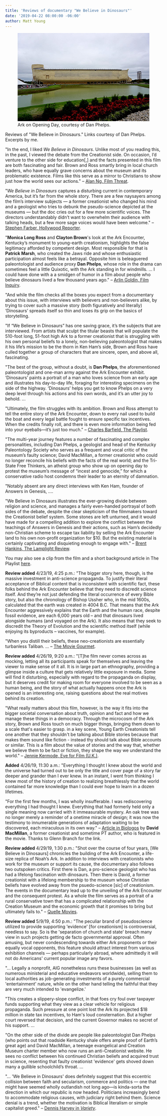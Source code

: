 ```yaml
---
title: 'Reviews of documentary "We Believe in Dinosaurs"'
date: '2019-04-22 08:00:00 -06:00'
author: Matt Young
---
```

<figure>
<img src="/uploads/2019/Ark_On_Opening_Day.jpg" alt="Ark"/>
<figcaption>
Ark on Opening Day, courtesy of Dan Phelps.
</figcaption>
</figure>

Reviews of "We Believe in Dinosaurs." Links courtesy of Dan Phelps. Excerpts by me.


"In the end, I liked <i>We Believe in Dinosaurs</i>. Unlike most of you reading this, in the past, I viewed the debate from the Creationist side. On occasion, I’d venture to the other side for education[,] and the facts presented in this film are both fascinating and fair. Brown and Ross smartly bring in local church leaders, who have equally grave concerns about the museum and its problematic existence. Films like this serve as a mirror to Christians to show just how the world sees our actions." &ndash; <a href="http://filmthreat.com/reviews/we-believe-in-dinosaurs/">Alan Ng, Film Threat</a>.



"<i>We Believe in Dinosaurs</i> captures a disturbing current in contemporary America, but it’s far from the whole story. There are a few naysayers among the film’s interview subjects — a former creationist who changed his mind and a geologist who tries to debunk the pseudo-science depicted at the museums — but the doc cries out for a few more scientific voices. The directors understandably didn’t want to overwhelm their audience with talking heads, but a few more sage voices would have been welcome." &ndash; <a href="https://www.hollywoodreporter.com/review/we-believe-dinosaurs-review-1201432">Stephen Farber, Hollywood Reporter</a>.


"<strong>Monica Long Ross</strong> and <strong>Clayton Brown</strong>'s look at the Ark Encounter, Kentucky’s monument to young-earth creationism, highlights the false legitimacy afforded by competent design. Most responsible for that is <strong>Patrick Marsh</strong>, who created the Jaws ride and whose enthusiastic participation almost feels like a betrayal. Opposite him is beleaguered paleontologist and audience proxy <strong>Dan Phelps</strong>, whose role in the drama can sometimes feel a little Quixotic, with the Ark standing in for windmills. ... I could have done with a a smidgen of humor in a film about people who believe dinosaurs lived a few thousand years ago." &ndash; <a href="https://www.filminquiry.com/san-francisco-international-film-fest-week-1-round-up/">Arlin Goldin, Film Inquiry</a>.

<!--more-->

"And while the film checks all the boxes you expect from a documentary about this issue, with interviews with believers and non-believers alike, by trying to cover such a massive story (both figuratively and literally) ‘Dinosaurs’ spreads itself so thin and loses its grip on the basics of storytelling.


"If “We Believe in Dinosaurs” has one saving grace, it’s the subjects that are interviewed. From artists that sculpt the titular beasts that will populate the 510-foot long, 51-foot high Ark to a former creationist that is struggling with his own personal beliefs to a lonely, non-believing paleontologist that makes it his life’s mission to be the thorn in Ken Ham’s side, Brown and Ross have culled together a group of characters that are sincere, open, and above all, fascinating.


"The best of the group, without a doubt, is <strong>Dan Phelps</strong>, the aforementioned paleontologist and one-man army against the Ark Encounter exhibit. ‘Dinosaurs’ paints a portrait of a man who loves science from an early age and illustrates his day-to-day life, foraging for interesting specimens on the side of the highway. ‘Dinosaurs’ helps you get to know Phelps on a very deep level through his actions and his own words, and it’s an utter joy to behold. ...


"Ultimately, the film struggles with its ambition. Brown and Ross attempt to tell the entire story of the Ark Encounter, down to every nail used to build the boat and every legal battle fought to ensure specific tax incentives. When the credits finally roll, and there is even more information being fed into your eyeballs—it’s just too much." &ndash; <a href="https://theplaylist.net/we-believe-dinosaurs-review-20190419/">Charles Barfield, The Playlist</a>.


"The multi-year journey features a number of fascinating and complex personalities, including Dan Phelps, a geologist and head of the Kentucky Paleontology Society who serves as a frequent and vocal critic of the museum’s faulty science; David MacMillan, a former creationist who could no longer reconcile his beliefs with the facts of the real world; and the Tri-State Free Thinkers, an atheist group who show up on opening day to protest the museum’s message of “incest and genocide,” for which a conservative radio host condemns their leader to an eternity of damnation.


"Notably absent are any direct interviews with Ken Ham, founder of Answers in Genesis, ....


"We Believe in Dinosaurs illustrates the ever-growing divide between religion and science, and manages a fairly even-handed portrayal of both sides of the debate, despite the clear skepticism of the filmmakers toward the Creationist belief system. Some stones are left unturned, and it would have made for a compelling addition to explore the conflict between the teachings of Answers in Genesis and their actions, such as Ham’s decidedly non-Christian scheme to escape tax liability by selling the Ark Encounter land to his own non-profit organization for $10. But the existing material is certainly captivating and disquieting enough to engage with." &ndash; <a href="https://www.lamplightreview.com/we-believe-in-dinosaurs-review/">Brent Hankins, The Lamplight Review</a>. 


You may also see a clip from the film and a short background article in The Playlist <a href="https://theplaylist.net/we-believe-in-dinosaurs-exclusive-20190411/">here</a>.


<strong>Review added</strong> 4/23/19, 4:25 p.m.:  "The bigger story here, though, is the massive investment in anti-science propaganda.  To justify their literal acceptance of Biblical content that is inconsistent with scientific fact, these folks behind the Ark Encounter believe that they need to discredit science itself.  And they’re not just defending the literal occurrence of every Bible story, but also the chronology of Bishop Ussher who, in the mid 1600s, calculated that the earth was created in 4004 B.C.  That means that the Ark Encounter aggressively explains that the Earth and the human race, despite fossil evidence, are each 6,000 years old – and that dinosaurs lived alongside humans (and voyaged on the Ark). It also means that they seek to discredit the Theory of Evolution and the scientific method itself (while enjoying its byproducts – vaccines, for example).
  

"When you distill their beliefs, these neo-creationists are essentially turbanless Taliban. ...  &ndash; <a href="https://www.themoviegourmet.com/?p=28310">The Movie Gourmet</a>.


<strong>Review added</strong> 4/26/19, 9:20 a.m.: "[T]he film never comes across as mocking, letting all its participants speak for themselves and leaving the viewer to make sense of it all. It is in large part an ethnography, providing a glimpse inside a culture that gets relatively little exposure in media. Some will find it disturbing, especially with regard to the propaganda on display, but it deserves credit for making room for everyone involved to be seen as a human being, and the story of what actually happens once the Ark is opened is an interesting one, raising questions about the real motives behind its creation.


"What really matters about this film, however, is the way it fits into the bigger societal conversation about truth, opinion and fact and how we manage these things in a democracy. Through the microcosm of the Ark story, Brown and Ross touch on much bigger things, bringing them down to a scale that's easier to grasp. in a key scene, Young Earth Creatonists tell one another that they shouldn't be talking about Bible stories because that makes them sound like fiction - instead thy should talk about Bible accounts or similar. This is a film about the value of stories and the way that, whether we believe them to be fact or fiction, they shape the way we understand the world." &ndash; <a href="https://www.eyeforfilm.co.uk/review/we-believe-in-dinosaurs-2018-film-review-by-jennie-kermode">Jennie Kermode, Eye for Film (U.K.)</a>.


<strong>Added</strong> 4/26/19, 11:30 a.m.: "Everything I thought I knew about the world and the universe had turned out to be only the title and cover page of a story far deeper and grander than I ever knew. In an instant, I went from thinking I knew most of the history of creation to realizing breathlessly that the world contained far more knowledge than I could ever hope to learn in a dozen lifetimes.

"For the first few months, I was wholly insufferable. I was rediscovering everything I had thought I knew. Everything that had formerly held only a single meaning now carried with it immeasurable mystery. An oak tree was no longer merely a reminder of a onetime miracle of design; it was now the testimony to innumerable generations of adaptation waiting to be discovered, each miraculous in its own way." &ndash; <a href="https://biologos.org/articles/thinking-creationist">Article in Biologos</a> by <strong>David MacMillan</strong>, a former creationist and sometime PT author, who is featured in the movie. Thanks to Glenn Branch for the link.


<strong>Review added</strong> 4/29/19, 1:30 p.m.: "Shot over the course of four years, [We Believe in Dinosaurs] chronicles the building of the Ark Encounter, a life-size replica of Noah’s Ark. In addition to interviews with creationists who work for the museum or support its cause, the documentary also follows two outspoken critics. First there is Dan, a pro-science geologist who has had a lifelong fascination with dinosaurs. Then there is David, a former creationist with a lifelong membership to the museum whose Christian beliefs have evolved away from the psuedo-science [sic] of creationism. The events in the documentary lead up to the unveiling of the Ark Encounter and the consequent protest. As a whole the film serves as a portrait of a rural conservative town that has a complicated relationship with the Creation Museum and the economic growth that it promises to bring but ultimately fails to." &ndash; <a href="https://quellemovies.com/2019/04/we-believe-in-dinosaurs/">Quelle Movies</a>.


<strong>Review added</strong> 5/9/19, 4:50 p.m.: "The peculiar brand of pseudoscience utilized to provide supporting 'evidence' [for creationism] is controversial, needless to say. So is the 'separation of church and state' breach many view in such projects getting de facto governmental approval. Often amusing, but never condescending towards either Ark proponents or their equally vocal opponents, this feature should attract interest from various exhibition channels — perhaps particularly abroad, where admittedly it will not do Americans' current popular image any favors.

"... Legally a nonprofit, AIG nonetheless runs these businesses (as well as numerous ministerial and educative endeavors worldwide), selling them to local authorities as job-generating investments of a purely commercial 'entertainment' nature, while on the other hand telling the faithful that they are very much intended to 'evangelize.'

"This creates a slippery-slope conflict, in that foes cry foul over taxpayer funds supporting what they view as a clear vehicle for religious propaganda. Such pressure at one point lost the Ark its projected $18 million in state tax incentives, to Ham's loud consternation. But a higher court reversed that decision, and the current Governor makes no secret of his support. ...

"On the other side of the divide are people like paleontologist Dan Phelps (who points out that roadside Kentucky shale offers ample proof of Earth’s great age) and David MacMillan, a teenage evangelical and Creation Museum charter member who now runs an anti-Creationist website. He sees no conflict between his continued Christian beliefs and acquired trust in science, resenting that faulty creationist 'evidence' gets shoved down many a gullible schoolchild’s throat. ...

"... 'We Believe in Dinosaurs' does definitely suggest that this eccentric collision between faith and secularism, commerce and politics — one that might have seemed wholly outlandish not long ago—is kinda-sorta the direction in which our republic is now headed. Politicians increasingly bend to accommodate religious causes, with judiciary right behind them. Science denial is a trend, whether the motivation is Biblical literalism or simple capitalist greed." &ndash; <a href="https://variety.com/2019/film/reviews/we-believe-in-dinosaurs-review-1203194204/">Dennis Harvey in <i>Variety</i></a>.
